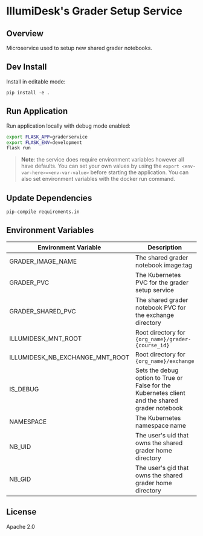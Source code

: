 # IllumiDesk's Grader Setup Service

## Overview

Microservice used to setup new shared grader notebooks.

## Dev Install

Install in editable mode:

    pip install -e .

## Run Application

Run application locally with debug mode enabled:

```bash
export FLASK_APP=graderservice
export FLASK_ENV=development
flask run
```

> **Note**: the service does require environment variables however all have defaults. You can set your own values by using the `export <env-var-here>=<env-var-value>` before starting the application. You can also set environment variables with the docker run command.

## Update Dependencies

    pip-compile requirements.in

## Environment Variables

| Environment Variable | Description | Type | Default Value |
| --- | --- | --- | --- |
| GRADER_IMAGE_NAME | The shared grader notebook image:tag | `string` | `illumidesk/grader-notebook:latest` |
| GRADER_PVC | The Kubernetes PVC for the grader setup service | `string` | `grader-setup-pvc` |
| GRADER_SHARED_PVC | The shared grader notebook PVC for the exchange directory | `string` | `exchange-shared-volume` |
| ILLUMIDESK_MNT_ROOT | Root directory for `{org_name}/grader-{course_id}` | `string` | `/illumidesk-courses` |
| ILLUMIDESK_NB_EXCHANGE_MNT_ROOT | Root directory for `{org_name}/exchange` | `string` | `/illumidesk-nb-exchange` |
| IS_DEBUG | Sets the debug option to True or False for the Kubernetes client and the shared grader notebook | `bool` | `True` |
| NAMESPACE | The Kubernetes namespace name | `string` | `default` |
| NB_UID | The user's uid that owns the shared grader home directory | `integer` | `10001` |
| NB_GID | The user's gid that owns the shared grader home directory | `integer` | `100` |

## License

Apache 2.0
